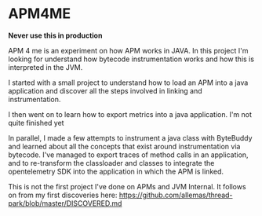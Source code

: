 # APM4ME

**Never use this in production**

APM 4 me is an experiment on how APM works in JAVA. In this project I'm looking for understand how bytecode instrumentation works and how this is interpreted in the JVM.

I started with a small project to understand how to load an APM into a java application and discover all the steps involved in linking and instrumentation.

I then went on to learn how to export metrics into a java application. I'm not quite finished yet

In parallel, I made a few attempts to instrument a java class with ByteBuddy and learned about all the concepts that exist around instrumentation via bytecode. I've managed to export traces of method calls in an application, and to re-transform the classloader and classes to integrate the opentelemetry SDK into the application in which the APM is linked.

This is not the first project I've done on APMs and JVM Internal. It follows on from my first discoveries here: https://github.com/allemas/thread-park/blob/master/DISCOVERED.md

